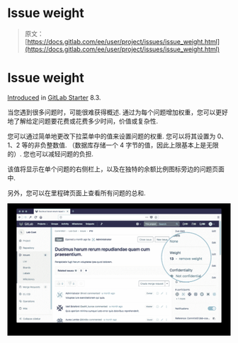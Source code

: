 # Issue weight

> 原文：[https://docs.gitlab.com/ee/user/project/issues/issue_weight.html](https://docs.gitlab.com/ee/user/project/issues/issue_weight.html)

# Issue weight[](#issue-weight-starter "Permalink")

[Introduced](https://gitlab.com/gitlab-org/gitlab/-/merge_requests/76) in [GitLab Starter](https://about.gitlab.com/pricing/) 8.3.

当您遇到很多问题时，可能很难获得概述. 通过为每个问题增加权重，您可以更好地了解给定问题要花费或花费多少时间，价值或复杂性.

您可以通过简单地更改下拉菜单中的值来设置问题的权重. 您可以将其设置为 0、1、2 等的非负整数值. （数据库存储一个 4 字节的值，因此上限基本上是无限的）. 您也可以减轻问题的负担.

该值将显示在单个问题的右侧栏上，以及在独特的余额比例图标旁边的问题页面中.

另外，您可以在里程碑页面上查看所有问题的总和.

[![issue page](img/ff2558c68f4e646052a0c39a7d3f8710.png)](img/issue_weight.png)